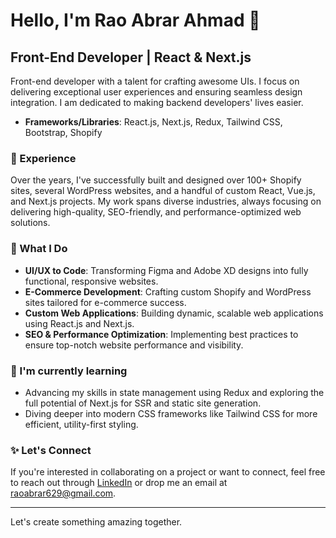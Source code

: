 # Hello, I'm Rao Abrar Ahmad 👋

## Front-End Developer | React & Next.js

Front-end developer with a talent for crafting awesome UIs. I focus on delivering exceptional user experiences and ensuring seamless design integration. I am dedicated to making backend developers' lives easier.

- **Frameworks/Libraries**: React.js, Next.js, Redux, Tailwind CSS, Bootstrap, Shopify

### 💼 Experience
Over the years, I've successfully built and designed over 100+ Shopify sites, several WordPress websites, and a handful of custom React, Vue.js, and Next.js projects. My work spans diverse industries, always focusing on delivering high-quality, SEO-friendly, and performance-optimized web solutions.

### 🚀 What I Do
- **UI/UX to Code**: Transforming Figma and Adobe XD designs into fully functional, responsive websites.
- **E-Commerce Development**: Crafting custom Shopify and WordPress sites tailored for e-commerce success.
- **Custom Web Applications**: Building dynamic, scalable web applications using React.js and Next.js.
- **SEO & Performance Optimization**: Implementing best practices to ensure top-notch website performance and visibility.

### 🌱 I'm currently learning
- Advancing my skills in state management using Redux and exploring the full potential of Next.js for SSR and static site generation.
- Diving deeper into modern CSS frameworks like Tailwind CSS for more efficient, utility-first styling.

### ✨ Let's Connect
If you're interested in collaborating on a project or want to connect, feel free to reach out through [LinkedIn](https://www.linkedin.com/in/rao-abrar-ahmad/) or drop me an email at [raoabrar629@gmail.com](mailto:raoabrar629@gmail.com).

---

Let's create something amazing together.
